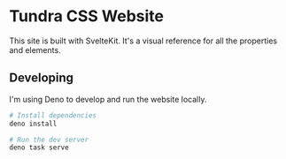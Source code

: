 # Tundra CSS Website

This site is built with SvelteKit. It's a visual reference for all the properties and elements.

## Developing

I'm using Deno to develop and run the website locally.

```bash
# Install dependencies
deno install

# Run the dev server
deno task serve
```

